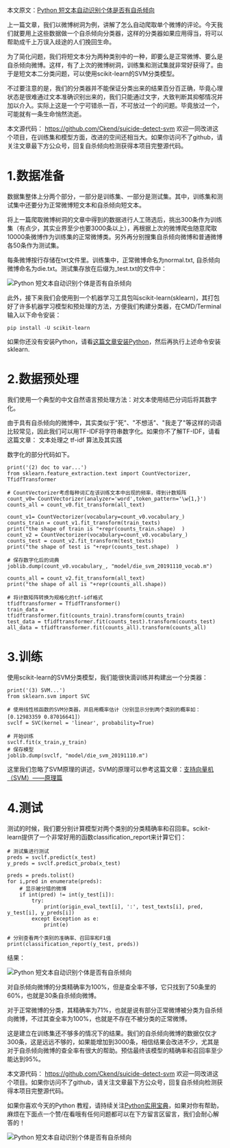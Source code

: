本文原文：[Python 短文本自动识别个体是否有自杀倾向](https://pythondict.com/ai/python-suicide-detect-svm/)

上一篇文章，我们以微博树洞为例，讲解了怎么自动爬取单个微博的评论。今天我们就要用上这些数据做一个自杀倾向分类器，这样的分类器如果应用得当，将可以帮助成千上万误入歧途的人们挽回生命。

为了简化问题，我们将短文本分为两种类别中的一种，即要么是正常微博、要么是自杀倾向微博。这样，有了上次的微博树洞，训练集和测试集就非常好获得了。由于是短文本二分类问题，可以使用scikit-learn的SVM分类模型。

不过要注意的是，我们的分类器并不能保证分类出来的结果百分百正确，毕竟心理状态是很难通过文本准确识别出来的，我们只能通过文字，大致判断其抑郁情况并加以介入。实际上这是一个宁可错杀一百，不可放过一个的问题。毕竟放过一个，可能就有一条生命悄然流逝。

本文源代码： https://github.com/Ckend/suicide-detect-svm 欢迎一同改进这个项目，在训练集和模型方面，改进的空间还相当大。如果你访问不了github，请关注文章最下方公众号，回复自杀倾向检测获得本项目完整源代码。

# 1.数据准备
数据集整体上分两个部分，一部分是训练集、一部分是测试集。其中，训练集和测试集中还要分为正常微博短文本和自杀倾向短文本。

将上一篇爬取微博树洞的文章中得到的数据进行人工筛选后，挑出300条作为训练集（有点少，其实业界至少也要3000条以上），再根据上次的微博爬虫随意爬取10000条微博作为训练集的正常微博类。另外再分别搜集自杀倾向微博和普通微博各50条作为测试集。

每条微博按行存储在txt文件里。训练集中，正常微博命名为normal.txt, 自杀倾向微博命名为die.txt。测试集存放在后缀为_test.txt的文件中：

![Python 短文本自动识别个体是否有自杀倾向](https://pythondict.com/wp-content/uploads/2019/11/2019111013222864.png)

此外，接下来我们会使用到一个机器学习工具包叫scikit-learn(sklearn)，其打包好了许多机器学习模型和预处理的方法，方便我们构建分类器，在CMD/Terminal输入以下命令安装：

`pip install -U scikit-learn`

如果你还没有安装Python，请看[这篇文章安装Python](https://pythondict.com/how-to-install-python/)，然后再执行上述命令安装sklearn.

# 2.数据预处理
我们使用一个典型的中文自然语言预处理方法：对文本使用结巴分词后将其数字化。

由于具有自杀倾向的微博中，其实类似于"死"、"不想活"、"我走了"等这样的词语比较常见，因此我们可以用TF-IDF将字符串数字化。如果你不了解TF-IDF，请看这篇文章： 文本处理之 tf-idf 算法及其实践

数字化的部分代码如下。

```
print('(2) doc to var...')
from sklearn.feature_extraction.text import CountVectorizer, TfidfTransformer
 
# CountVectorizer考虑每种词汇在该训练文本中出现的频率，得到计数矩阵
count_v0= CountVectorizer(analyzer='word',token_pattern='\w{1,}')
counts_all = count_v0.fit_transform(all_text)
 
count_v1= CountVectorizer(vocabulary=count_v0.vocabulary_)
counts_train = count_v1.fit_transform(train_texts) 
print("the shape of train is "+repr(counts_train.shape)  )
count_v2 = CountVectorizer(vocabulary=count_v0.vocabulary_)
counts_test = count_v2.fit_transform(test_texts)
print("the shape of test is "+repr(counts_test.shape)  )
 
# 保存数字化后的词典
joblib.dump(count_v0.vocabulary_, "model/die_svm_20191110_vocab.m")
 
counts_all = count_v2.fit_transform(all_text)
print("the shape of all is "+repr(counts_all.shape))
 
# 将计数矩阵转换为规格化的tf-idf格式
tfidftransformer = TfidfTransformer()  
train_data = tfidftransformer.fit(counts_train).transform(counts_train)
test_data = tfidftransformer.fit(counts_test).transform(counts_test)
all_data = tfidftransformer.fit(counts_all).transform(counts_all) 
```

# 3.训练
使用scikit-learn的SVM分类模型，我们能很快滴训练并构建出一个分类器：

```
print('(3) SVM...')
from sklearn.svm import SVC
 
# 使用线性核函数的SVM分类器，并启用概率估计（分别显示分到两个类别的概率如：[0.12983359 0.87016641]）
svclf = SVC(kernel = 'linear', probability=True) 
 
# 开始训练
svclf.fit(x_train,y_train)
# 保存模型
joblib.dump(svclf, "model/die_svm_20191110.m")
```
这里我们忽略了SVM原理的讲述，SVM的原理可以参考这篇文章：[支持向量机（SVM）——原理篇](https://zhuanlan.zhihu.com/p/31886934)

# 4.测试
测试的时候，我们要分别计算模型对两个类别的分类精确率和召回率。scikit-learn提供了一个非常好用的函数classification_report来计算它们：

```
# 测试集进行测试
preds = svclf.predict(x_test)
y_preds = svclf.predict_proba(x_test)
 
preds = preds.tolist()
for i,pred in enumerate(preds):
    # 显示被分错的微博
    if int(pred) != int(y_test[i]):
        try:
            print(origin_eval_text[i], ':', test_texts[i], pred, y_test[i], y_preds[i])
        except Exception as e:
            print(e)
 
# 分别查看两个类别的准确率、召回率和F1值
print(classification_report(y_test, preds)) 
```

结果：

![Python 短文本自动识别个体是否有自杀倾向](https://pythondict.com/wp-content/uploads/2019/11/2019111013521068.png)

对自杀倾向微博的分类精确率为100%，但是查全率不够，它只找到了50条里的60%，也就是30条自杀倾向微博。

对于正常微博的分类，其精确率为71%，也就是说有部分正常微博被分类为自杀倾向微博，不过其查全率为100%，也就是不存在不被分类的正常微博。

这是建立在训练集还不够多的情况下的结果。我们的自杀倾向微博的数据仅仅才300条，这是远远不够的，如果能增加到3000条，相信结果会改进不少，尤其是对于自杀倾向微博的查全率有很大的帮助。预估最终该模型的精确率和召回率至少能达到95%。

本文源代码： https://github.com/Ckend/suicide-detect-svm 欢迎一同改进这个项目。如果你访问不了github，请关注文章最下方公众号，回复自杀倾向检测获得本项目完整源代码。

如果你喜欢今天的Python 教程，请持续关注[Python实用宝典](https://pythondict.com)，如果对你有帮助，麻烦在下面点一个赞/在看哦有任何问题都可以在下方留言区留言，我们会耐心解答的！

![Python 短文本自动识别个体是否有自杀倾向](https://pythondict.com/wp-content/uploads/2019/08/2019080218203145.jpg)
